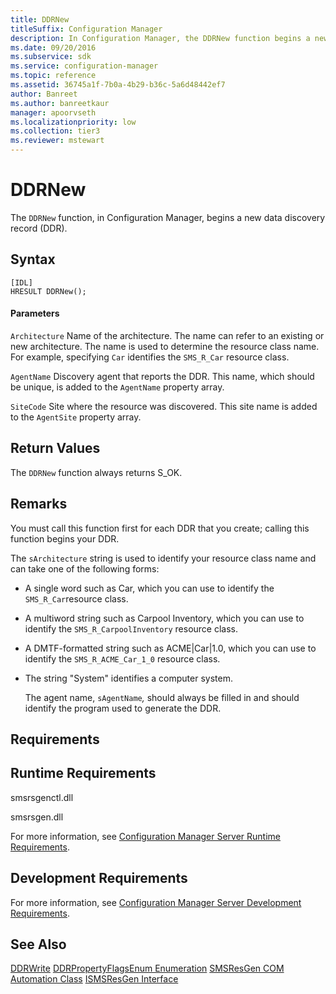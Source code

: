 ```yaml
---
title: DDRNew
titleSuffix: Configuration Manager
description: In Configuration Manager, the DDRNew function begins a new data discovery record.
ms.date: 09/20/2016
ms.subservice: sdk
ms.service: configuration-manager
ms.topic: reference
ms.assetid: 36745a1f-7b0a-4b29-b36c-5a6d48442ef7
author: Banreet
ms.author: banreetkaur
manager: apoorvseth
ms.localizationpriority: low
ms.collection: tier3
ms.reviewer: mstewart
---
```

# DDRNew
The `DDRNew` function, in Configuration Manager, begins a new data discovery record (DDR).

## Syntax

```
[IDL]
HRESULT DDRNew();
```

#### Parameters
 `Architecture`
 Name of the architecture. The name can refer to an existing or new architecture. The name is used to determine the resource class name. For example, specifying `Car` identifies the `SMS_R_Car` resource class.

 `AgentName`
 Discovery agent that reports the DDR. This name, which should be unique, is added to the `AgentName` property array.

 `SiteCode`
 Site where the resource was discovered. This site name is added to the `AgentSite` property array.

## Return Values
 The `DDRNew` function always returns S_OK.

## Remarks
 You must call this function first for each DDR that you create; calling this function begins your DDR.

 The `sArchitecture` string is used to identify your resource class name and can take one of the following forms:

- A single word such as Car, which you can use to identify the `SMS_R_Car`resource class.

- A multiword string such as Carpool Inventory, which you can use to identify the `SMS_R_CarpoolInventory` resource class.

- A DMTF-formatted string such as ACME&#124;Car&#124;1.0, which you can use to identify the `SMS_R_ACME_Car_1_0` resource class.

- The string "System" identifies a computer system.

  The agent name, `sAgentName`*,* should always be filled in and should identify the program used to generate the DDR.

## Requirements

## Runtime Requirements
 smsrsgenctl.dll

 smsrsgen.dll

 For more information, see [Configuration Manager Server Runtime Requirements](../../../../../develop/core/reqs/server-runtime-requirements.md).

## Development Requirements
 For more information, see [Configuration Manager Server Development Requirements](../../../../../develop/core/reqs/server-development-requirements.md).

## See Also
 [DDRWrite](../../../../../develop/reference/core/servers/configure/ddrwrite.md)
 [DDRPropertyFlagsEnum Enumeration](../../../../../develop/reference/core/servers/configure/ddrpropertyflagsenum-enumeration.md)
 [SMSResGen COM Automation Class](../../../../../develop/reference/core/servers/configure/smsresgen-com-automation-class.md)
 [ISMSResGen Interface](../../../../../develop/reference/core/servers/configure/ismsresgen-interface.md)
